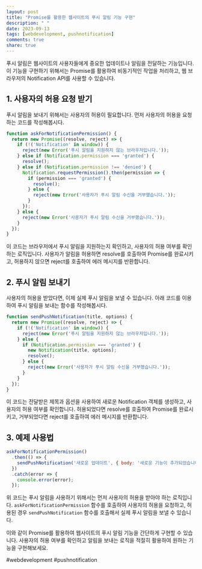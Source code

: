 ```yaml
---
layout: post
title: "Promise를 활용한 웹사이트의 푸시 알림 기능 구현"
description: " "
date: 2023-09-13
tags: [webdevelopment, pushnotification]
comments: true
share: true
---
```


푸시 알림은 웹사이트의 사용자들에게 중요한 업데이트나 알림을 전달하는 기능입니다. 이 기능을 구현하기 위해서는 Promise를 활용하여 비동기적인 작업을 처리하고, 웹 브라우저의 Notification API를 사용할 수 있습니다.

## 1. 사용자의 허용 요청 받기
푸시 알림을 보내기 위해서는 사용자의 허용이 필요합니다. 먼저 사용자의 허용을 요청하는 코드를 작성해봅시다.

```javascript
function askForNotificationPermission() {
  return new Promise((resolve, reject) => {
    if (!('Notification' in window)) {
      reject(new Error('푸시 알림을 지원하지 않는 브라우저입니다.'));
    } else if (Notification.permission === 'granted') {
      resolve();
    } else if (Notification.permission !== 'denied') {
      Notification.requestPermission().then(permission => {
        if (permission === 'granted') {
          resolve();
        } else {
          reject(new Error('사용자가 푸시 알림 수신을 거부했습니다.'));
        }
      });
    } else {
      reject(new Error('사용자가 푸시 알림 수신을 거부했습니다.'));
    }
  });
}
```

이 코드는 브라우저에서 푸시 알림을 지원하는지 확인하고, 사용자의 허용 여부를 확인하는 로직입니다. 사용자가 알림을 허용하면 resolve를 호출하여 Promise를 완료시키고, 허용하지 않으면 reject를 호출하여 에러 메시지를 반환합니다.

## 2. 푸시 알림 보내기
사용자의 허용을 받았다면, 이제 실제 푸시 알림을 보낼 수 있습니다. 아래 코드를 이용하여 푸시 알림을 보내는 함수를 작성해봅시다.

```javascript
function sendPushNotification(title, options) {
  return new Promise((resolve, reject) => {
    if (!('Notification' in window)) {
      reject(new Error('푸시 알림을 지원하지 않는 브라우저입니다.'));
    } else {
      if (Notification.permission === 'granted') {
        new Notification(title, options);
        resolve();
      } else {
        reject(new Error('사용자가 푸시 알림 수신을 거부했습니다.'));
      }
    }
  });
}
```

이 코드는 전달받은 제목과 옵션을 사용하여 새로운 Notification 객체를 생성하고, 사용자의 허용 여부를 확인합니다. 허용되었다면 resolve를 호출하여 Promise를 완료시키고, 거부되었다면 reject를 호출하여 에러 메시지를 반환합니다.

## 3. 예제 사용법
```javascript
askForNotificationPermission()
  .then(() => {
    sendPushNotification('새로운 업데이트', { body: '새로운 기능이 추가되었습니다.' });
  })
  .catch(error => {
    console.error(error);
  });
```

위 코드는 푸시 알림을 사용하기 위해서는 먼저 사용자의 허용을 받아야 하는 로직입니다. `askForNotificationPermission` 함수를 호출하여 사용자의 허용을 요청하고, 허용된 경우 `sendPushNotification` 함수를 호출해서 실제 푸시 알림을 보낼 수 있습니다.

이와 같이 Promise를 활용하여 웹사이트의 푸시 알림 기능을 간단하게 구현할 수 있습니다. 사용자의 허용 여부를 확인하고 알림을 보내는 로직을 적절히 활용하여 원하는 기능을 구현해보세요.

#webdevelopment #pushnotification